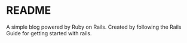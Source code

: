 # README

A simple blog powered by Ruby on Rails.  Created by following the Rails Guide for getting started with rails.
